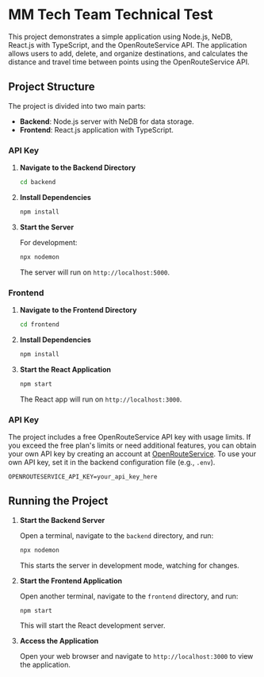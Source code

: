 # MM Tech Team Technical Test

This project demonstrates a simple application using Node.js, NeDB, React.js with TypeScript, and the OpenRouteService API. The application allows users to add, delete, and organize destinations, and calculates the distance and travel time between points using the OpenRouteService API.

## Project Structure

The project is divided into two main parts:
- **Backend**: Node.js server with NeDB for data storage.
- **Frontend**: React.js application with TypeScript.

### API Key

1. **Navigate to the Backend Directory**
   ```bash
   cd backend
   ```

2. **Install Dependencies**

   ```bash
   npm install
   ```

3. **Start the Server**

   For development:

   ```bash
   npx nodemon
   ```

   The server will run on `http://localhost:5000`.

### Frontend

1. **Navigate to the Frontend Directory**

   ```bash
   cd frontend
   ```

2. **Install Dependencies**

   ```bash
   npm install
   ```

3. **Start the React Application**

   ```bash
   npm start
   ```

   The React app will run on `http://localhost:3000`.

### API Key

The project includes a free OpenRouteService API key with usage limits. If you exceed the free plan's limits or need additional features, you can obtain your own API key by creating an account at [OpenRouteService](https://openrouteservice.org/). To use your own API key, set it in the backend configuration file (e.g., `.env`).

```plaintext
OPENROUTESERVICE_API_KEY=your_api_key_here
```

## Running the Project

1. **Start the Backend Server**

   Open a terminal, navigate to the `backend` directory, and run:

   ```bash
   npx nodemon
   ```

   This starts the server in development mode, watching for changes.

2. **Start the Frontend Application**

   Open another terminal, navigate to the `frontend` directory, and run:

   ```bash
   npm start
   ```

   This will start the React development server.

3. **Access the Application**

   Open your web browser and navigate to `http://localhost:3000` to view the application.
